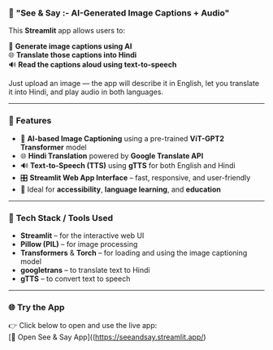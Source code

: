 ### 🎯 **"See & Say :- AI-Generated Image Captions + Audio"**

This **Streamlit** app allows users to:

📸 **Generate image captions using AI**  
🌐 **Translate those captions into Hindi**  
🔊 **Read the captions aloud using text-to-speech**

Just upload an image — the app will describe it in English, let you translate it into Hindi, and play audio in both languages.

---

### 🚀 **Features**
- 📸 **AI-based Image Captioning** using a pre-trained **ViT-GPT2 Transformer** model
- 🌐 **Hindi Translation** powered by **Google Translate API**
- 🔊 **Text-to-Speech (TTS)** using **gTTS** for both English and Hindi
- 🎛️ **Streamlit Web App Interface** – fast, responsive, and user-friendly
- 🧠 Ideal for **accessibility**, **language learning**, and **education**

---

### 🔧 **Tech Stack / Tools Used**
- **Streamlit** – for the interactive web UI  
- **Pillow (PIL)** – for image processing  
- **Transformers** & **Torch** – for loading and using the image captioning model  
- **googletrans** – to translate text to Hindi  
- **gTTS** – to convert text to speech

---

### 🌐 **Try the App**
👉 Click below to open and use the live app:  
[🔗 Open See & Say App]((https://seeandsay.streamlit.app/)  
